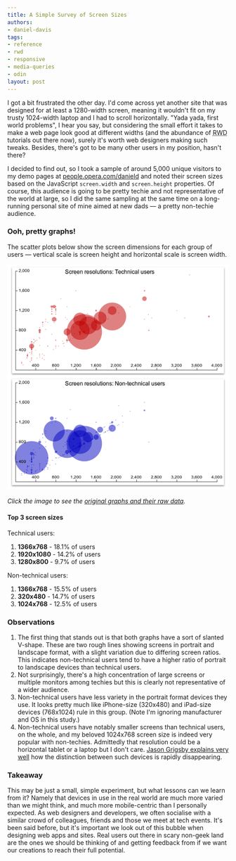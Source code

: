 ```yaml
---
title: A Simple Survey of Screen Sizes
authors:
- daniel-davis
tags:
- reference
- rwd
- responsive
- media-queries
- odin
layout: post
---
```

<p>I got a bit frustrated the other day. I&#39;d come across yet another site that was designed for at least a 1280-width screen, meaning it wouldn&#39;t fit on my trusty 1024-width laptop and I had to scroll horizontally. &quot;Yada yada, first world problems&quot;, I hear you say, but considering the small effort it takes to make a web page look good at different widths (and the abundance of <abbr title="Responsive Web Design">RWD</abbr> tutorials out there now), surely it&#39;s worth web designers making such tweaks. Besides, there&#39;s got to be many other users in my position, hasn&#39;t there?</p>

<p>I decided to find out, so I took a sample of around 5,000 unique visitors to my demo pages at <a href="http://people.opera.com/danield/">people.opera.com/danield</a> and noted their screen sizes based on the JavaScript <code>screen.width</code> and <code>screen.height</code> properties. Of course, this audience is going to be pretty techie and not representative of the world at large, so I did the same sampling at the same time on a long-running personal site of mine aimed at new dads &#x2014; a pretty non-techie audience.</p>

<h3>Ooh, pretty graphs!</h3>

<p>The scatter plots below show the screen dimensions for each group of users &#x2014; vertical scale is screen height and horizontal scale is screen width.</p>

<p><a href="/blog/a-simple-survey-of-screen-sizes/screen-dimensions.html"><img src="/blog/a-simple-survey-of-screen-sizes/screen-dimensions.png" alt="Scatter plots showing screen dimensions for a sample of technical and non-technical users." /></a></p>

<p><em>Click the image to see the <a href="/blog/a-simple-survey-of-screen-sizes/screen-dimensions.html">original graphs and their raw data</a>.</em></p>

<h4>Top 3 screen sizes</h4>

<p>Technical users:</p>
<ol>
    <li><strong>1366x768</strong> - 18.1% of users</li>
    <li><strong>1920x1080</strong> - 14.2% of users</li>
    <li><strong>1280x800</strong> - 9.7% of users</li>
</ol>

<p>Non-technical users:</p>
<ol>
    <li><strong>1366x768</strong> - 15.5% of users</li>
    <li><strong>320x480</strong> - 14.7% of users</li>
    <li><strong>1024x768</strong> - 12.5% of users</li>
</ol>

<h3>Observations</h3>

<ol>
    <li>The first thing that stands out is that both graphs have a sort of slanted V-shape. These are two rough lines showing screens in portrait and landscape format, with a slight variation due to differing screen ratios. This indicates non-technical users tend to have a higher ratio of portrait to landscape devices than technical users.</li>
    <li>Not surprisingly, there&#39;s a high concentration of large screens or multiple monitors among techies but this is clearly not representative of a wider audience.</li>
    <li>Non-technical users have less variety in the portrait format devices they use. It looks pretty much like iPhone-size (320x480) and iPad-size devices (768x1024) rule in this group. (Note I&#39;m ignoring manufacturer and OS in this study.)</li>
    <li>Non-technical users have notably smaller screens than technical users, on the whole, and my beloved 1024x768 screen size is indeed very popular with non-techies. Admittedly that resolution could be a horizontal tablet or a laptop but I don&#39;t care. <a href="http://blog.cloudfour.com/responsive-design-for-apps-part-1/">Jason Grigsby explains very well</a> how the distinction between such devices is rapidly disappearing.</li>
</ol>

<h3>Takeaway</h3>

<p>This may be just a small, simple experiment, but what lessons can we learn from it? Namely that devices in use in the real world are much more varied than we might think, and much more mobile-centric than I personally expected. As web designers and developers, we often socialise with a similar crowd of colleagues, friends and those we meet at tech events. It&#39;s been said before, but it&#39;s important we look out of this bubble when designing web apps and sites. Real users out there in scary non-geek land are the ones we should be thinking of and getting feedback from if we want our creations to reach their full potential.</p>
